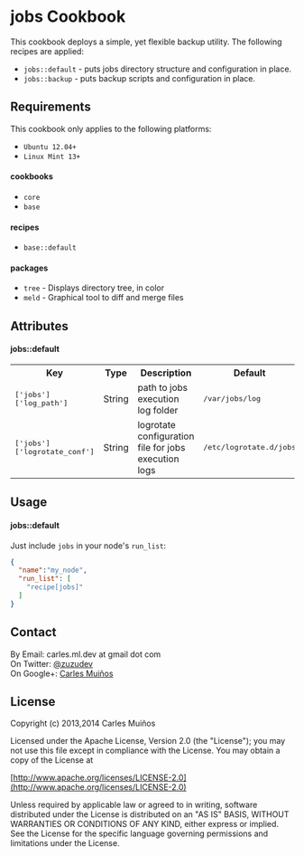 # jobs Cookbook

This cookbook deploys a simple, yet flexible backup utility.
The following recipes are applied:

- `jobs::default` - puts jobs directory structure and configuration in place.
- `jobs::backup` - puts backup scripts and configuration in place.


## Requirements

This cookbook only applies to the following platforms:  
- `Ubuntu 12.04+`
- `Linux Mint 13+`

#### cookbooks
- `core`
- `base`

#### recipes
- `base::default`

#### packages
- `tree` - Displays directory tree, in color
- `meld` - Graphical tool to diff and merge files


## Attributes

#### jobs::default
<table>
  <tr>
    <th>Key</th>
    <th>Type</th>
    <th>Description</th>
    <th>Default</th>
  </tr>
  <tr>
    <td><tt>['jobs']['log_path']</tt></td>
    <td>String</td>
    <td>path to jobs execution log folder</td>
    <td><tt>/var/jobs/log</tt></td>
  </tr>
  <tr>
    <td><tt>['jobs']['logrotate_conf']</tt></td>
    <td>String</td>
    <td>logrotate configuration file for jobs execution logs</td>
    <td><tt>/etc/logrotate.d/jobs</tt></td>
  </tr>
</table>


## Usage

#### jobs::default
Just include `jobs` in your node's `run_list`:

```json
{
  "name":"my_node",
  "run_list": [
    "recipe[jobs]"
  ]
}
```


## Contact

By Email:   carles.ml.dev at gmail dot com  
On Twitter: [@zuzudev](https://twitter.com/zuzudev)  
On Google+: [Carles Muiños](https://plus.google.com/109480759201585988691)


## License

Copyright (c) 2013,2014 Carles Muiños

Licensed under the Apache License, Version 2.0 (the "License");
you may not use this file except in compliance with the License.
You may obtain a copy of the License at

[http://www.apache.org/licenses/LICENSE-2.0](http://www.apache.org/licenses/LICENSE-2.0)

Unless required by applicable law or agreed to in writing, software
distributed under the License is distributed on an "AS IS" BASIS,
WITHOUT WARRANTIES OR CONDITIONS OF ANY KIND, either express or implied.
See the License for the specific language governing permissions and
limitations under the License.

